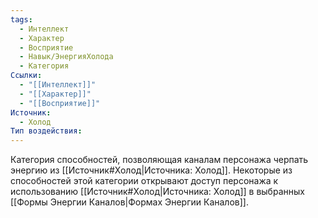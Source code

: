 ```yaml
---
tags:
  - Интеллект
  - Характер
  - Восприятие
  - Навык/ЭнергияХолода
  - Категория
Ссылки:
  - "[[Интеллект]]"
  - "[[Характер]]"
  - "[[Восприятие]]"
Источник:
  - Холод
Тип воздействия:
---
```

Категория способностей, позволяющая каналам персонажа черпать энергию из [[Источник#Холод|Источника: Холод]]. Некоторые из способностей этой категории открывают доступ персонажа к использованию [[Источник#Холод|Источника: Холод]] в выбранных [[Формы Энергии Каналов|Формах Энергии Каналов]]. 